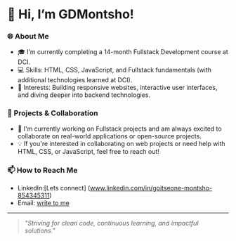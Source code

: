# 👋 Hi, I’m GDMontsho!

### 🌐 About Me
- 🎓 I’m currently completing a 14-month Fullstack Development course at DCI.
- 💻 Skills: HTML, CSS, JavaScript, and Fullstack fundamentals (with additional technologies learned at DCI).
- 🎯 Interests: Building responsive websites, interactive user interfaces, and diving deeper into backend technologies.

### 🚀 Projects & Collaboration
- 🌱 I'm currently working on Fullstack projects and am always excited to collaborate on real-world applications or open-source projects.
- 💡 If you're interested in collaborating on web projects or need help with HTML, CSS, or JavaScript, feel free to reach out!

### 📫 How to Reach Me
- LinkedIn:[Lets connect] (www.linkedin.com/in/goitseone-montsho-854345311)
- Email: [write to me](mailto:montshogoitseone@gmail.com)

---

> *"Striving for clean code, continuous learning, and impactful solutions."*

<!---
GDMontsho/GDMontsho is a ✨ special ✨ repository because its `README.md` (this file) appears on your GitHub profile.
You can click the Preview link to take a look at your changes.
--->
